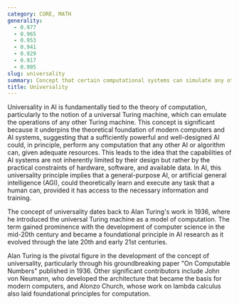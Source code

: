 ```yaml
---
category: CORE, MATH
generality:
  - 0.977
  - 0.965
  - 0.953
  - 0.941
  - 0.929
  - 0.917
  - 0.905
slug: universality
summary: Concept that certain computational systems can simulate any other computational system, given the correct inputs and enough time and resources.
title: Universality
---
```


Universality in AI is fundamentally tied to the theory of computation, particularly to the notion of a universal Turing machine, which can emulate the operations of any other Turing machine. This concept is significant because it underpins the theoretical foundation of modern computers and AI systems, suggesting that a sufficiently powerful and well-designed AI could, in principle, perform any computation that any other AI or algorithm can, given adequate resources. This leads to the idea that the capabilities of AI systems are not inherently limited by their design but rather by the practical constraints of hardware, software, and available data. In AI, this universality principle implies that a general-purpose AI, or artificial general intelligence (AGI), could theoretically learn and execute any task that a human can, provided it has access to the necessary information and training.

The concept of universality dates back to Alan Turing's work in 1936, where he introduced the universal Turing machine as a model of computation. The term gained prominence with the development of computer science in the mid-20th century and became a foundational principle in AI research as it evolved through the late 20th and early 21st centuries.

Alan Turing is the pivotal figure in the development of the concept of universality, particularly through his groundbreaking paper "On Computable Numbers" published in 1936. Other significant contributors include John von Neumann, who developed the architecture that became the basis for modern computers, and Alonzo Church, whose work on lambda calculus also laid foundational principles for computation.
